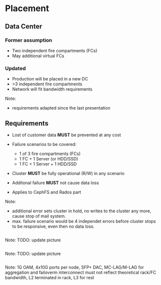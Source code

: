 <!-- .slide: data-state="section-break" id="section-break-6" data-timing="10s" -->
# Placement


<!-- .slide: data-state="normal" id="placement-0" data-timing="20s" data-menu-title="Data Center" -->
## Data Center 

### Former assumption
* Two independent fire compartments (FCs)
* May additional virtual FCs

### Updated
* Production will be placed in a new DC
* \>3 independent fire compartments
* Network will fit bandwidth requirements

Note: 
- requirements adapted since the last presentation


<!-- .slide: data-state="normal" id="placement-1" data-timing="20s" data-menu-title="Data safety" -->
## Requirements

* Lost of customer data __MUST__ be prevented at any cost

* Failure scenarios to be covered:
  * 1 of 3 fire compartments (FCs)
  * 1 FC + 1 Server (or HDD/SSD)
  * 1 FC + 1 Server + 1 HDD/SSD

* Cluster __MUST__ be fully operational (R/W) in any scenario
* Additonal failure __MUST__ not cause data loss
* Applies to CephFS and Rados part

Note: 
- additional error sets cluster in hold, no writes to the cluster any more, cause stop of mail system.
- max. failure scenario would be 4 independet errors before cluster stops to be responsive, even then no data loss.


<!-- .slide: data-state="normal" id="placement-3" data-timing="20s" data-menu-title="3FCs" -->
<div>
  <center><img data-src="images/fc-ceph-EC+3xReplication-color.svg" style="width:85%"></center>
</div>

Note: TODO: update picture


<!-- .slide: data-state="normal" id="placement-3" data-timing="20s" data-menu-title="3FCs" -->
<div>
  <center><img data-src="images/fc-ceph-EC-color_white_v2.svg" style="width:85%"></center>
</div>

Note: TODO: update picture


<!-- .slide: data-state="normal" id="placement-net-2" data-timing="20s" data-menu-title="Network Overview" -->
<div>
  <center><img data-src="images/network-infra-mailplatform.svg" style="width:85%"></center>
</div>

Note: 1G OAM, 4x10G ports per node, SFP+ DAC, MC-LAG/M-LAG for aggregation and failoverm 
      interconnect must not reflect theoretical rack/FC bandwidth, L2 terminated in rack, L3 for rest
